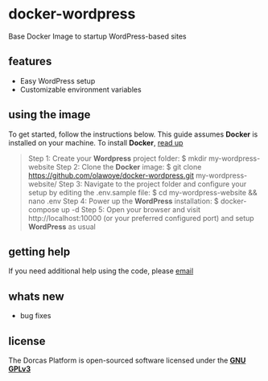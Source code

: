 # docker-wordpress
Base Docker Image to startup WordPress-based sites

## features
- Easy WordPress setup
- Customizable environment variables

## using the image
To get started, follow the instructions below. This guide assumes **Docker** is installed on your machine. To install **Docker**, [read up](https://docs.docker.com/get-docker/)

> Step 1: Create your **Wordpress** project folder: $ mkdir my-wordpress-website
> Step 2: Clone the **Docker** image: $ git clone https://github.com/olawoye/docker-wordpress.git my-wordpress-website/
> Step 3: Navigate to  the project folder and configure your setup by editing the .env.sample file: $ cd my-wordpress-website && nano .env
> Step 4: Power up the **WordPress** installation: $ docker-compose up -d
> Step 5: Open your browser and visit http://localhost:10000 (or your preferred configured port) and setup **WordPress** as usual


## getting help
If you need additional help using the code, please [email](private_bj@yahoo.com)

## whats new
- bug fixes


## license
The Dorcas Platform is open-sourced software licensed under the [**GNU GPLv3**](https://opensource.org/licenses/GPL-3.0)
